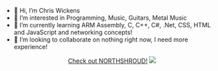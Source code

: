 - 👋 Hi, I’m Chris Wickens
- 👀 I’m interested in Programming, Music, Guitars, Metal Music
- 🌱 I’m currently learning ARM Assembly, C, C++, C#, .Net, CSS, HTML and JavaScript and networking concepts!
- 💞️ I’m looking to collaborate on nothing right now, I need more experience!

<center>
  <a href="http://www.northshroud.com">Check out NORTHSHROUD!</a>
  <img src="https://f4.bcbits.com/img/0013888601_100.png">

</center>

<!---
chriswickens/chriswickens is a ✨ special ✨ repository because its `README.md` (this file) appears on your GitHub profile.
You can click the Preview link to take a look at your changes.
--->
